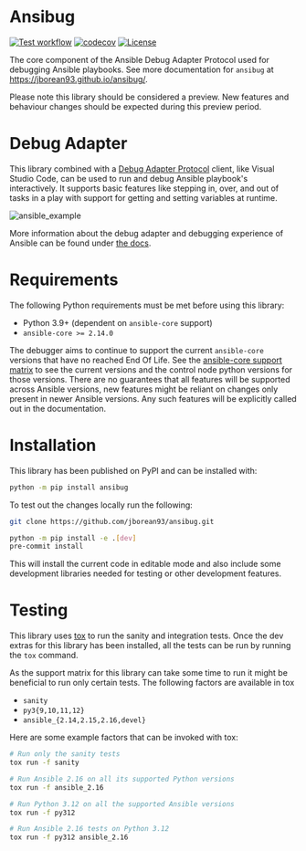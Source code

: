 # Ansibug

[![Test workflow](https://github.com/jborean93/ansibug/actions/workflows/ci.yml/badge.svg)](https://github.com/jborean93/ansibug/actions/workflows/ci.yml)
[![codecov](https://codecov.io/gh/jborean93/ansibug/graph/badge.svg?token=JHxSi6T0JJ)](https://codecov.io/gh/jborean93/ansibug)
[![License](https://img.shields.io/badge/license-MIT-blue.svg)](https://github.com/jborean93/ansibug/blob/main/LICENSE)

The core component of the Ansible Debug Adapter Protocol used for debugging Ansible playbooks.
See more documentation for `ansibug` at https://jborean93.github.io/ansibug/.

Please note this library should be considered a preview.
New features and behaviour changes should be expected during this preview period.

# Debug Adapter
This library combined with a [Debug Adapter Protocol](https://microsoft.github.io/debug-adapter-protocol/) client, like Visual Studio Code, can be used to run and debug Ansible playbook's interactively.
It supports basic features like stepping in, over, and out of tasks in a play with support for getting and setting variables at runtime.

![ansible_example](https://jborean93.github.io/ansibug/images/ansibug_example.gif)

More information about the debug adapter and debugging experience of Ansible can be found under [the docs](https://jborean93.github.io/ansibug/).

# Requirements
The following Python requirements must be met before using this library:

+ Python 3.9+ (dependent on `ansible-core` support)
+ `ansible-core >= 2.14.0`

The debugger aims to continue to support the current `ansible-core` versions that have no reached End Of Life.
See the [ansible-core support matrix](https://docs.ansible.com/ansible/devel/reference_appendices/release_and_maintenance.html#ansible-core-support-matrix) to see the current versions and the control node python versions for those versions.
There are no guarantees that all features will be supported across Ansible versions, new features might be reliant on changes only present in newer Ansible versions.
Any such features will be explicitly called out in the documentation.

# Installation
This library has been published on PyPI and can be installed with:

```bash
python -m pip install ansibug
```

To test out the changes locally run the following:
```bash
git clone https://github.com/jborean93/ansibug.git

python -m pip install -e .[dev]
pre-commit install
```

This will install the current code in editable mode and also include some development libraries needed for testing or other development features.

# Testing
This library uses [tox](https://tox.wiki/) to run the sanity and integration tests.
Once the dev extras for this library has been installed, all the tests can be run by running the `tox` command.

As the support matrix for this library can take some time to run it might be beneficial to run only certain tests.
The following factors are available in tox

+ `sanity`
+ `py3{9,10,11,12}`
+ `ansible_{2.14,2.15,2.16,devel}`

Here are some example factors that can be invoked with tox:

```bash
# Run only the sanity tests
tox run -f sanity

# Run Ansible 2.16 on all its supported Python versions
tox run -f ansible_2.16

# Run Python 3.12 on all the supported Ansible versions
tox run -f py312

# Run Ansible 2.16 tests on Python 3.12
tox run -f py312 ansible_2.16
```
